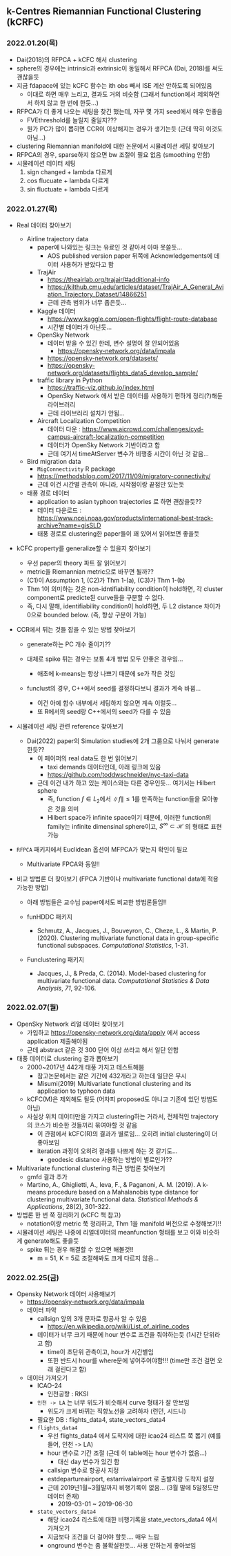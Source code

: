 ## k-Centres Riemannian Functional Clustering (kCRFC)

### 2022.01.20(목)


- Dai(2018)의 RFPCA + kCFC 해서 clustering
- sphere의 경우에는 intrinsic과 extrinsic이 동일해서 RFPCA (Dai, 2018)를 써도 괜찮을듯
- 지금 fdapace에 있는 kCFC 함수는 ith obs 빼서 ISE 계산 안하도록 되어있음
  - 이대로 하면 매우 느리고, 결과도 거의 비슷함 (그래서 function에서 제외하면서 하지 않고 한 번에 한듯...)
- RFPCA가 더 좋게 나오는 세팅을 찾긴 했는데, 자꾸 몇 가지 seed에서 매우 안좋음
  - FVEthreshold를 늘릴지 줄일지???
  - 뭔가 PC가 많이 뽑히면 CCR이 이상해지는 경우가 생기는듯 (근데 딱히 이것도 아님...)
- clustering Riemannian manifold에 대한 논문에서 시뮬레이션 세팅 찾아보기
- RFPCA의 경우, sparse하지 않으면 bw 조절이 필요 없음 (smoothing 안함)
- 시물레이션 데이터 세팅
  1. sign changed + lambda 다르게
  2. cos flucuate + lambda 다르게
  3. sin fluctuate + lambda 다르게

### 2022.01.27(목)

- Real 데이터 찾아보기
  
  - Airline trajectory data
    - paper에 나와있는 링크는 유료인 것 같아서 아마 못쓸듯... 
      - AOS published version paper 뒤쪽에 Acknowledgements에 데이터 사용허가 받았다고 함
    - TrajAir
      - https://theairlab.org/trajair/#additional-info
      - https://kilthub.cmu.edu/articles/dataset/TrajAir_A_General_Aviation_Trajectory_Dataset/14866251
      - 근데 관측 범위가 너무 좁은듯...
    - Kaggle 데이터
      - https://www.kaggle.com/open-flights/flight-route-database
      - 시간별 데이터가 아닌듯...
    - OpenSky Network
      - 데이터 받을 수 있긴 한데, 변수 설명이 잘 안되어있음
        - https://opensky-network.org/data/impala
      - https://opensky-network.org/datasets/
      - https://opensky-network.org/datasets/flights_data5_develop_sample/
    - traffic library in Python
      - https://traffic-viz.github.io/index.html
      - OpenSky Network 에서 받은 데이터를 사용하기 편하게 정리(?)해둔 라이브러리
      - 근데 라이브러리 설치가 안됨...
    - Aircraft Localization Competition
      - 데이터 다운 : https://www.aicrowd.com/challenges/cyd-campus-aircraft-localization-competition
      - 데이터가 OpenSky Network 기반이라고 함
      - 근데 여기서 timeAtServer 변수가 비행중 시간이 아닌 것 같음...
  - Bird migration data
    - `MigConnectivity` R package
    - https://methodsblog.com/2017/11/09/migratory-connectivity/
    - 근데 이건 시간별 관측이 아니라, 시작점이랑 끝점만 있는듯
  - 태풍 경로 데이터
    - application to asian typhoon trajectories 로 하면 괜찮을듯??
    - 데이터 다운로드 : https://www.ncei.noaa.gov/products/international-best-track-archive?name=gisSLD
    - 태풍 경로로 clustering한 paper들이 꽤 있어서 읽어보면 좋을듯
- kCFC property를 generalize할 수 있을지 찾아보기
  - 우선 paper의 theory 파트 잘 읽어보기
  - metric을 Riemannian metric으로 바꾸면 될까??
  - (C1)이 Assumption 1, (C2)가 Thm 1-(a), (C3)가 Thm 1-(b)
  - Thm 1이 의미하는 것은 non-idntifiability condition이 hold하면, 각 cluster component로 predicte된 curve들을 구분할 수 없다.
  - 즉, 다시 말해, identifiability condition이 hold하면, 두 L2 distance 차이가 0으로 bounded below. (즉, 항상 구분이 가능)
- CCR에서 튀는 것들 잡을 수 있는 방법 찾아보기
  - generate하는 PC 개수 줄이기??
  - 대체로 spike 튀는 경우는 보통 4개 방법 모두 안좋은 경우임...
  
    - 애초에 k-means는 항상 나쁘기 때문에 se가 작은 것임
  - funclust의 경우, C++에서 seed를 결정하다보니 결과가 계속 바뀜...

    - 이건 아예 함수 내부에서 세팅하지 않으면 계속 이럴듯...
    - 또 R에서의 seed랑 C++에서의 seed가 다를 수 있음
- 시뮬레이션 세팅 관련 reference 찾아보기
  - Dai(2022) paper의 Simulation studies에 2개 그룹으로 나눠서 generate한듯??
    - 이 페이퍼의 real data도 한 번 읽어보기
      - taxi demands 데이터인데, 아래 링크에 있음
      - https://github.com/toddwschneider/nyc-taxi-data
    - 근데 이건 내가 하고 있는 케이스와는 다른 경우인듯... 여기서는 Hilbert sphere
      - 즉, function $f \in L_2$에서 $\lVert f \rVert \le 1$를 만족하는 function들을 모아놓은 것을 의미
      - Hilbert space가 infinite space이기 때문에, 이러한 function의 family는 infinite dimensinal sphere이고, $S^\infty \subset \mathcal{H}$ 의 형태로 표현가능
- `RFPCA` 패키지에서 Euclidean 옵션이 MFPCA가 맞는지 확인이 필요
  
  - Multivariate FPCA와 동일!!
- 비교 방법론 더 찾아보기 (FPCA 기반이나 multivariate functional data에 적용 가능한 방법)
  - 아래 방법들은 교수님 paper에서도 비교한 방법론들임!!

  - funHDDC 패키지
    - Schmutz, A., Jacques, J., Bouveyron, C., Cheze, L., & Martin, P. (2020). Clustering multivariate functional data in group-specific functional subspaces. *Computational Statistics*, 1-31.

  - Funclustering 패키지
    - Jacques, J., & Preda, C. (2014). Model-based clustering for multivariate functional data. *Computational Statistics & Data Analysis*, *71*, 92-106.


### 2022.02.07(월)

- OpenSky Network 리얼 데이터 찾아보기
  - 가입하고 https://opensky-network.org/data/apply 에서 access application 제출해야됨
  - 근데 abstract 같은 것 300 단어 이상 쓰라고 해서 일단 안함
- 태풍 데이터로 clustering 결과 뽑아보기
  - 2000~2017년 442개 태풍 가지고 테스트해봄
    - 참고논문에서는 같은 기간에 432개라고 하는데 일단은 무시
    - Misumi(2019) Multivariate functional clustering and its application to typhoon data
  - kCFC(M)은 제외해도 될듯 (어차피 proposed도 아니고 기존에 있던 방법도 아님)
  - 사실상 위치 데이터만을 가지고 clustering하는 거라서, 전체적인 trajectory의 코스가 비슷한 것들끼리 묶여야할 것 같음
    - 이 관점에서 kCFC(R)의 결과가 별로임... 오히려 initial clustering이 더 좋아보임
    - iteration 과정이 오히려 결과를 나쁘게 하는 것 같기도...
      - geodesic distance 사용하는 방법이 별로인가??
- Multivariate functional clustering 최근 방법론 찾아보기
  - gmfd 결과 추가
  - Martino, A., Ghiglietti, A., Ieva, F., & Paganoni, A. M. (2019). A k-means procedure based on a Mahalanobis type distance for clustering multivariate functional data. *Statistical Methods & Applications*, 28(2), 301-322.
- 방법론 한 번 쭉 정리하기 (kCFC 책 참고)
  - notation이랑 metric 쭉 정리하고, Thm 1을 manifold 버전으로 수정해보기!!
- 시뮬레이션 세팅은 나중에 리얼데이터의 meanfunction 형태를 보고 이와 비슷하게 generate해도 좋을듯
  - spike 튀는 경우 해결할 수 있으면 해볼것!!
    - m = 51, K = 5로 조절해봐도 크게 다르지 않음...

### 2022.02.25(금)

- Opensky Network 데이터 사용해보기
  - https://opensky-network.org/data/impala
  - 데이터 파악
    - callsign 앞의 3개 문자로 항공사 알 수 있음
      - https://en.wikipedia.org/wiki/List_of_airline_codes
    - 데이터가 너무 크기 때문에 hour 변수로 조건을 줘야하는듯 (1시간 단위라고 함)
      - time이 초단위 관측이고, hour가 시간별임
      - 또한 반드시 hour를 where문에 넣어주어야함!!! (time만 조건 걸면 오래 걸린다고 함)
  - 데이터 가져오기
    - ICAO-24
      - 인천공항 : RKSI
    - `인천 -> LA` 는 너무 위도가 비슷해서 curve 형태가 잘 안보임
      - 위도가 크게 바뀌는 직항노선을 고려하자 (런던, 시드니)
    - 필요한 DB : flights_data4, state_vectors_data4
    - `flights_data4`
      - 우선 flights_data4 에서 도착지에 대한 icao24 리스트 쭉 뽑기 (예를 들어, 인천 -> LA)
      - hour 변수로 기간 조절 (근데 이 table에는 hour 변수가 없음...)
        - 대신 day 변수가 있긴 함
      - callsign 변수로 항공사 지정
      - estdepartureairport, estarrivalairport 로 출발지랑 도착지 설정
      - 근데 2019년1월~3월말까지 비행기록이 없음... (3월 말에 5일정도만 데이터 존재)
        - 2019-03-01 ~ 2019-06-30
    - `state_vectors_data4`
      - 해당 icao24 리스트에 대한 비행기록을 state_vectors_data4 에서 가져오기
      - 지금보다 조건을 더 걸어야 할듯.... 매우 느림
      - onground 변수는 좀 불확실한듯... 사용 안하는게 좋아보임
